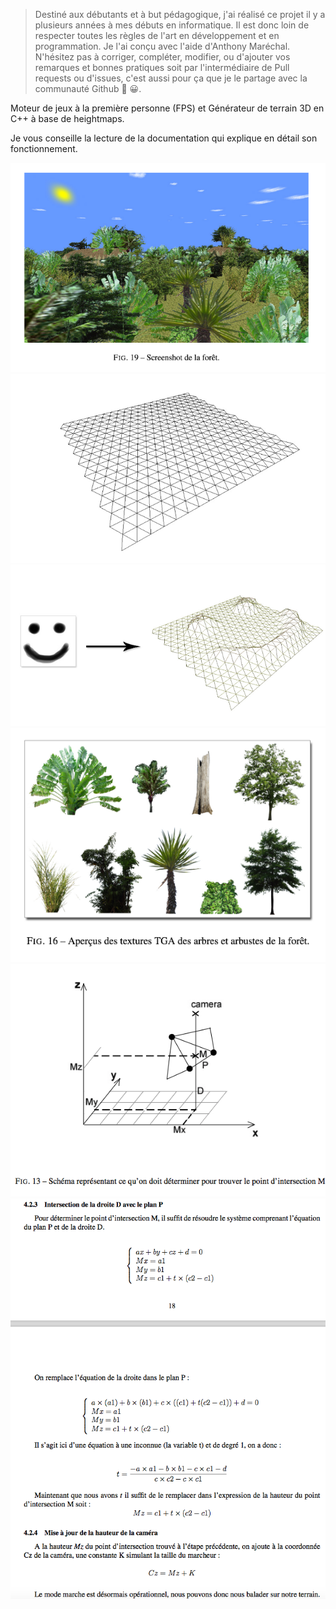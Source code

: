 > Destiné aux débutants et à but pédagogique, j'ai réalisé ce projet il y a plusieurs années à mes débuts en informatique. Il est donc loin de respecter toutes les règles de l'art en développement et en programmation. Je l'ai conçu avec l'aide d'Anthony Maréchal. N'hésitez pas à corriger, compléter, modifier, ou d'ajouter vos remarques et bonnes pratiques soit par l'intermédiaire de Pull requests ou d'issues, c'est aussi pour ça que je le partage avec la communauté Github 💪 😀.

Moteur de jeux à la première personne (FPS) et Générateur de terrain 3D en C++ à base de heightmaps.

Je vous conseille la lecture de la documentation qui explique en détail son fonctionnement.

![alt text](screenshot1.png?raw=true "screenshot 1")
![alt text](screenshot2.png?raw=true "screenshot 2")
![alt text](screenshot3.png?raw=true "screenshot 3")
![alt text](screenshot4.png?raw=true "screenshot4")
![alt text](screenshot5.png?raw=true "screenshot5")
![alt text](screenshot6.png?raw=true "screenshot6")
